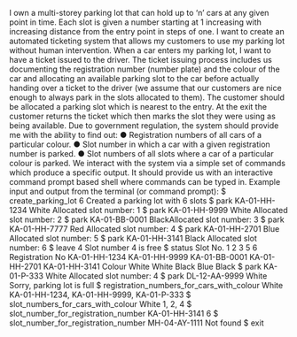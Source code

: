 I own a multi-storey parking lot that can hold up to ‘n’ cars at any given
point in time. Each slot is given a number starting at 1 increasing with increasing distance
from the entry point in steps of one. I want to create an automated ticketing system that
allows my customers to use my parking lot without human intervention. When a car enters
my parking lot, I want to have a ticket issued to the driver. The ticket issuing process
includes us documenting the registration number (number plate) and the colour of the car
and allocating an available parking slot to the car before actually handing over a ticket to the
driver (we assume that our customers are nice enough to always park in the slots allocated
to them).
The customer should be allocated a parking slot which is nearest to the entry. At the exit the
customer returns the ticket which then marks the slot they were using as being
available. Due to government regulation, the system should provide me with the ability to
find out:
● Registration numbers of all cars of a particular colour.
● Slot number in which a car with a given registration number is parked.
● Slot numbers of all slots where a car of a particular colour is parked.
We interact with the system via a simple set of commands which produce a specific output. It
should provide us with an interactive command prompt based shell where commands can be
typed in.
Example input and output from the terminal (or command prompt):
$ create_parking_lot 6
Created a parking lot with 6 slots
$ park KA-01-HH-1234 White
Allocated slot number: 1
$ park KA-01-HH-9999 White
Allocated slot number: 2
$ park KA-01-BB-0001 BlackAllocated slot number: 3
$ park KA-01-HH-7777 Red
Allocated slot number: 4
$ park KA-01-HH-2701 Blue
Allocated slot number: 5
$ park KA-01-HH-3141 Black
Allocated slot number: 6
$ leave 4
Slot number 4 is free
$ status
Slot No.
1
2
3
5
6
Registration No
KA-01-HH-1234
KA-01-HH-9999
KA-01-BB-0001
KA-01-HH-2701
KA-01-HH-3141
Colour
White
White
Black
Blue
Black
$ park KA-01-P-333 White
Allocated slot number: 4
$ park DL-12-AA-9999 White
Sorry, parking lot is full
$ registration_numbers_for_cars_with_colour White
KA-01-HH-1234, KA-01-HH-9999, KA-01-P-333
$ slot_numbers_for_cars_with_colour White
1, 2, 4
$ slot_number_for_registration_number KA-01-HH-3141
6
$ slot_number_for_registration_number MH-04-AY-1111
Not found
$ exit
